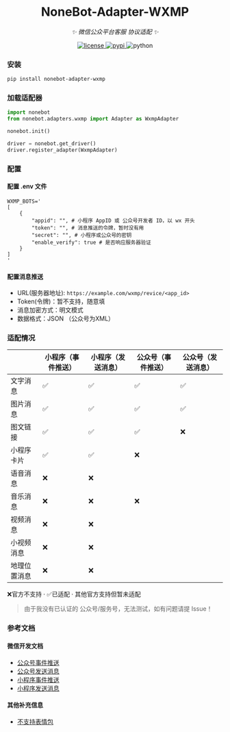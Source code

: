 <div align="center">

# NoneBot-Adapter-WXMP

_✨ 微信公众平台客服 协议适配 ✨_

</div>

<p align="center">
  <a href="https://raw.githubusercontent.com/YangRucheng/nonebot-adapter-wxmp/master/LICENSE">
    <img src="https://img.shields.io/github/license/YangRucheng/nonebot-adapter-wxmp" alt="license">
  </a>
  <a href="https://pypi.python.org/pypi/nonebot-adapter-wxmp">
    <img src="https://img.shields.io/pypi/v/nonebot-adapter-wxmp" alt="pypi">
  </a>
  <img src="https://img.shields.io/badge/python-3.10+-blue" alt="python">
</p>

### 安装

```bash
pip install nonebot-adapter-wxmp
```

### 加载适配器

```python
import nonebot
from nonebot.adapters.wxmp import Adapter as WxmpAdapter

nonebot.init()

driver = nonebot.get_driver()
driver.register_adapter(WxmpAdapter)
```

### 配置

#### 配置 .env 文件

```dotenv
WXMP_BOTS='
[
    {
        "appid": "", # 小程序 AppID 或 公众号开发者 ID，以 wx 开头
        "token": "", # 消息推送的令牌，暂时没有用
        "secret": "", # 小程序或公众号的密钥
        "enable_verify": true # 是否响应服务器验证
    }
]
'
```

#### 配置消息推送

+ URL(服务器地址): `https://example.com/wxmp/revice/<app_id>`  
+ Token(令牌)：暂不支持，随意填  
+ 消息加密方式：明文模式  
+ 数据格式：JSON （公众号为XML）

### 适配情况

<div align="center">

|              | 小程序（事件推送） | 小程序（发送消息） | 公众号（事件推送） | 公众号（发送消息） |
| ------------ | ------------------ | ------------------ | ------------------ | ------------------ |
| 文字消息     | ✅                  | ✅                  | ✅                  | ✅                  |
| 图片消息     | ✅                  | ✅                  | ✅                  | ✅                  |
| 图文链接     | ✅                  | ✅                  | ✅                  | ❌                  |
| 小程序卡片   | ✅                  | ✅                  | ❌                  |                    |
| 语音消息     | ❌                  | ❌                  |                    |                    |
| 音乐消息     | ❌                  | ❌                  | ❌                  |                    |
| 视频消息     | ❌                  | ❌                  |                    |                    |
| 小视频消息   | ❌                  | ❌                  |                    |                    |
| 地理位置消息 | ❌                  | ❌                  |                    |                    |

</div>

❌官方不支持 · ✅已适配 · 其他官方支持但暂未适配

> 由于我没有已认证的 公众号/服务号，无法测试，如有问题请提 Issue！

### 参考文档

#### 微信开发文档

+ [公众号事件推送](https://developers.weixin.qq.com/doc/offiaccount/Message_Management/Receiving_standard_messages.html)
+ [公众号发送消息](https://developers.weixin.qq.com/doc/offiaccount/Message_Management/Service_Center_messages.html#客服接口-发消息)
+ [小程序事件推送]()
+ [小程序发送消息](https://developers.weixin.qq.com/miniprogram/dev/OpenApiDoc/kf-mgnt/kf-message/sendCustomMessage.html)

#### 其他补充信息

+ [不支持表情包](https://developers.weixin.qq.com/community/develop/doc/00000ee4eb8190937f227559f66c00)